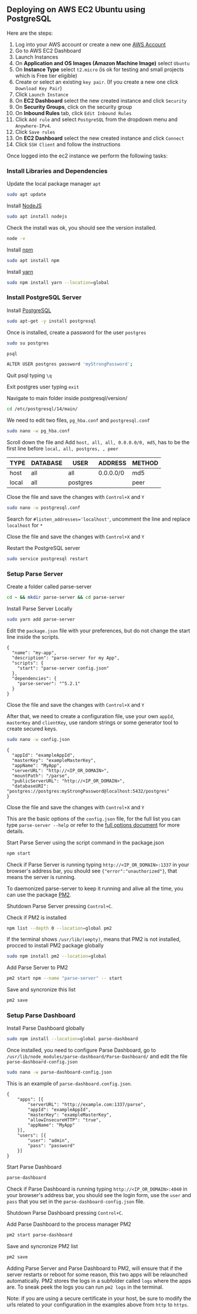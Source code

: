 ## Deploying on AWS EC2 Ubuntu using PostgreSQL

Here are the steps:

1. Log into your AWS account or create a new one [AWS Account](https://aws.amazon.com/premiumsupport/knowledge-center/create-and-activate-aws-account/)
2. Go to AWS EC2 Dashboard
3. Launch Instances
4. On **Application and OS Images (Amazon Machine Image)** select `Ubuntu`
5. On **Instance Type** select `t2.micro` (is ok for testing and small projects which is Free tier eligible)
6. Create or select an existing `key pair`. (If you create a new one click `Download Key Pair`)
7. Click `Launch Instance`
8. On **EC2 Dashboard** select the new created instance and click `Security`
9. On **Security Groups**, click on the security group
10. On **Inbound Rules** tab, click `Edit Inbound Rules`
11. Click `Add rule` and select `PostgreSQL` from the dropdown menu and `Anywhere-IPv4`.
12. Click `Save rules`
13. On **EC2 Dashboard** select the new created instance and click `Connect`
14. Click `SSH Client` and follow the instructions

Once logged into the ec2 instance we perform the following tasks:

### Install Libraries and Dependencies
Update the local package manager `apt` 
```bash
sudo apt update
```
Install [NodeJS](https://nodejs.org)
```bash
sudo apt install nodejs
```
Check the install was ok, you should see the version installed.
```bash
node -v
```

Install [npm](https://www.npmjs.com)
```bash
sudo apt install npm
```

Install [yarn](https://yarnpkg.com)
```bash
sudo npm install yarn --location=global
```

### Install PostgreSQL Server

Install [PostgreSQL](https://www.postgresql.org)
```bash
sudo apt-get -y install postgresql
```
Once is installed, create a password for the user `postgres`

```bash
sudo su postgres
```

```bash
psql
```

```bash
ALTER USER postgres password 'myStrongPassword';
```

Quit psql typing `\q`

Exit postgres user typing `exit`

Navigate to main folder inside postgresql/version/
```bash
cd /etc/postgresql/14/main/
```
We need to edit two files, `pg_hba.conf` and `postgresql.conf`
```bash
sudo nano -w pg_hba.conf
```
Scroll down the file and Add `host, all, all, 0.0.0.0/0, md5`, has to be the first line before `local, all, postgres, , peer`

| TYPE | DATABASE | USER | ADDRESS | METHOD |
| ---- | -------- | ---- | ------- | ------ |
| host | all | all | 0.0.0.0/0 | md5 |
| local | all | postgres |  | peer |

Close the file and save the changes with `Control+X` and `Y`

```bash
sudo nano -w postgresql.conf
```
Search for `#listen_addresses='localhost'`, uncomment the line and replace `localhost` for `*`

Close the file and save the changes with `Control+X` and `Y`

Restart the PostgreSQL server
```bash
sudo service postgresql restart
```

### Setup Parse Server

Create a folder called parse-server
```bash
cd ~ && mkdir parse-server && cd parse-server
```

Install Parse Server Locally
```bash
sudo yarn add parse-server
```

Edit the `package.json` file with your preferences, but do not change the start line inside the scripts.
```jsonc
{
  "name": "my-app",
  "description": "parse-server for my App",
  "scripts": {
    "start": "parse-server config.json"
  },
  "dependencies": {
    "parse-server": "^5.2.1"
  }
}

```
Close the file and save the changes with `Control+X` and `Y`

After that, we need to create a configuration file, use your own `appId`, `masterKey` and `clientKey`, use random strings or some generator tool to create secured keys.

```bash
sudo nano -w config.json
```

```jsonc
{
  "appId": "exampleAppId",
  "masterKey": "exampleMasterKey",
  "appName": "MyApp",
  "serverURL": "http://<IP_OR_DOMAIN>",
  "mountPath": "/parse",
  "publicServerURL": "http://<IP_OR_DOMAIN>",
  "databaseURI": "postgres://postgres:myStrongPassword@localhost:5432/postgres"
}
```
Close the file and save the changes with `Control+X` and `Y`

This are the basic options of the `config.json` file, for the full list you can type `parse-server --help` or refer to the [full options document](https://parseplatform.org/parse-server/api/5.2.0/ParseServerOptions.html) for more details.


Start Parse Server using the script command in the package.json
```bash
npm start
```

Check if Parse Server is running typing `http://<IP_OR_DOMAIN>:1337` in your browser's address bar, you should see `{"error":"unauthorized"}`, that means the server is running.

To daemonized parse-server to keep it running and alive all the time, you can use the package [PM2](https://pm2.keymetrics.io).

Shutdown Parse Server pressing `Control+C`.

Check if PM2 is installed
 ```bash
 npm list --depth 0 --location=global pm2
 ``` 
If the terminal shows `/usr/lib/(empty)`, means that PM2 is not installed, procced to install PM2 package globally
```bash
sudo npm install pm2 --location=global
```
Add Parse Server to PM2
 ```bash
pm2 start npm --name "parse-server" -- start
``` 
Save and syncronize this list
```bash
pm2 save
``` 

### Setup Parse Dashboard

Install Parse Dashboard globally
```bash
sudo npm install --location=global parse-dashboard
```

Once installed, you need to configure Parse Dashboard, go to `/usr/lib/node_modules/parse-dashboard/Parse-Dashboard/` and edit the file `parse-dashboard-config.json`
```bash
sudo nano -w parse-dashboard-config.json
```
This is an example of `parse-dashboard.config.json`.
```jsonc
{
	"apps": [{
		"serverURL": "http://example.com:1337/parse",
		"appId": "exampleAppId",
		"masterKey": "exampleMasterKey",
		"allowInsecureHTTP": "true",
		"appName": "MyApp"
	}],
	"users": [{
		"user": "admin",
		"pass": "password"
	}]
}
```

Start Parse Dashboard
```bash
parse-dashboard
```

Check if Parse Dashboard is running typing `http://<IP_OR_DOMAIN>:4040` in your browser's address bar, you should see the login form, use the `user` and `pass` that you set in the `parse-dashboard-config.json` file.

Shutdown Parse Dashboard pressing `Control+C`.

Add Parse Dashboard to the process manager PM2
```bash
pm2 start parse-dashboard
``` 
 Save and syncronize PM2 list
```bash
pm2 save
``` 

Adding Parse Server and Parse Dashboard to PM2, will ensure that if the server restarts or reboot for some reason, this two apps will be relaunched automatically.
PM2 stores the logs in a subfolder called `logs` where the apps are. To sneak peek the logs you can run `pm2 logs` in the terminal.

Note: if you are using a secure certificate in your host, be sure to modify the urls related to your configuration in the examples above from `http` to `https`.